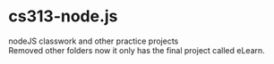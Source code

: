 # cs313-node.js
nodeJS classwork and other practice projects<br>
Removed other folders now it only has the final project called eLearn.
